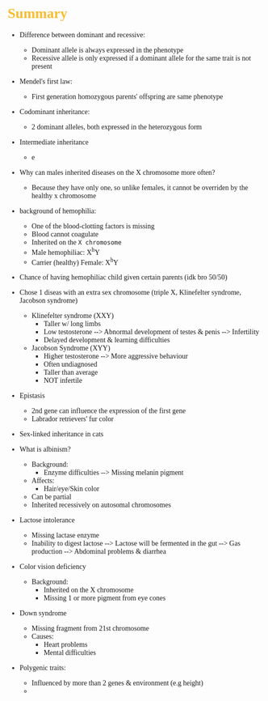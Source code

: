 <span style="font-family:'Cascadia code'">

# <span style="color:#fabd2f"> Summary

- Difference between dominant and recessive:
    - Dominant allele is always expressed in the phenotype
    - Recessive allele is only expressed if a dominant allele for the same trait is not present

- Mendel's first law:
  - First generation homozygous parents' offspring are same phenotype

- Codominant inheritance:
  - 2 dominant alleles, both expressed in the heterozygous form

- Intermediate inheritance
  -  e

- Why can males inherited diseases on the X chromosome more often?
  - Because they have only one, so unlike females, it cannot be overriden by the healthy x chromosome

- background of hemophilia:
  - One of the blood-clotting factors is missing
  - Blood cannot coagulate
  - Inherited on the `X chromosome`
  - Male hemophiliac: X<sup>h</sup>Y
  - Carrier (healthy) Female: X<sup>h</sup>Y

- Chance of having hemophiliac child given certain parents (idk bro 50/50)

- Chose 1 diseas with an extra sex chromosome (triple X, Klinefelter syndrome, Jacobson syndrome)
  - Klinefelter syndrome (XXY)
    - Taller w/ long limbs
    - Low testosterone --> Abnormal development of testes & penis --> Infertility
    - Delayed development & learning difficulties
  - Jacobson Syndrome (XYY)
    - Higher testosterone --> More aggressive behaviour
    - Often undiagnosed
    - Taller than average
    - NOT infertile

- Epistasis
    - 2nd gene can influence the expression of the first gene
    - Labrador retrievers' fur color
- Sex-linked inheritance in cats

- What is albinism?
  - Background:
    - Enzyme difficulties --> Missing melanin pigment
  - Affects:
    - Hair/eye/Skin color
  - Can be partial
  - Inherited recessively on autosomal chromosomes

- Lactose intolerance
  - Missing lactase enzyme
  - Inability to digest lactose --> Lactose will be fermented in the gut --> Gas production --> Abdominal problems & diarrhea

- Color vision deficiency
  - Background:
    - Inherited on the X chromosome
    - Missing 1 or more pigment from eye cones
- Down syndrome
  - Missing fragment from 21st chromosome
  - Causes:
    - Heart problems
    - Mental difficulties
- Polygenic traits:
  - Influenced by more than 2 genes & environment (e.g height)
  - 